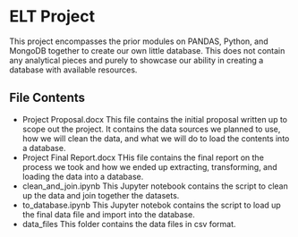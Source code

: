 # ELT Project
This project encompasses the prior modules on PANDAS, Python, and MongoDB together to create our own little database.
This does not contain any analytical pieces and purely to showcase our ability in creating a database with available resources.
## File Contents
* Project Proposal.docx
This file contains the initial proposal written up to scope out the project. It contains the data sources we planned to use, how we will clean the data, and what we will do to load the contents into a database.
* Project Final Report.docx
THis file contains the final report on the process we took and how we ended up extracting, transforming, and loading the data into a database.
* clean_and_join.ipynb
This Jupyter notebook contains the script to clean up the data and join together the datasets.
* to_database.ipynb
This Jupyter notebok contains the script to load up the final data file and import into the database.
* data_files
This folder contains the data files in csv format.
